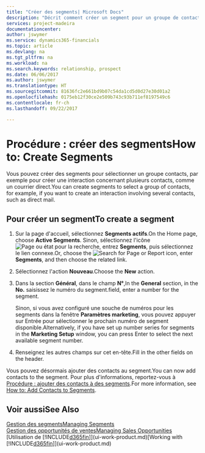 ```yaml
---
title: "Créer des segments| Microsoft Docs"
description: "Décrit comment créer un segment pour un groupe de contacts dans Financials, par exemple, afin de cibler plusieurs contacts avec un courrier direct."
services: project-madeira
documentationcenter: 
author: jswymer
ms.service: dynamics365-financials
ms.topic: article
ms.devlang: na
ms.tgt_pltfrm: na
ms.workload: na
ms.search.keywords: relationship, prospect
ms.date: 06/06/2017
ms.author: jswymer
ms.translationtype: HT
ms.sourcegitcommit: 81636fc2e661bd9b07c54da1cd5d0d27e30d01a2
ms.openlocfilehash: 0175eb12f30ce2e509b743c93b711ef8197549c6
ms.contentlocale: fr-ch
ms.lasthandoff: 09/22/2017

---
```

# <a name="how-to-create-segments"></a><span data-ttu-id="97e39-103">Procédure : créer des segments</span><span class="sxs-lookup"><span data-stu-id="97e39-103">How to: Create Segments</span></span>
<span data-ttu-id="97e39-104">Vous pouvez créer des segments pour sélectionner un groupe contacts, par exemple pour créer une interaction concernant plusieurs contacts, comme un courrier direct.</span><span class="sxs-lookup"><span data-stu-id="97e39-104">You can create segments to select a group of contacts, for example, if you want to create an interaction involving several contacts, such as direct mail.</span></span>

## <a name="to-create-a-segment"></a><span data-ttu-id="97e39-105">Pour créer un segment</span><span class="sxs-lookup"><span data-stu-id="97e39-105">To create a segment</span></span>
1. <span data-ttu-id="97e39-106">Sur la page d'accueil, sélectionnez **Segments actifs**.</span><span class="sxs-lookup"><span data-stu-id="97e39-106">On the Home page, choose **Active Segments**.</span></span> <span data-ttu-id="97e39-107">Sinon, sélectionnez l'icône ![Page ou état pour la recherche](media/ui-search/search_small.png "Page ou état pour la recherche"), entrez **Segments**, puis sélectionnez le lien connexe.</span><span class="sxs-lookup"><span data-stu-id="97e39-107">Or, choose the ![Search for Page or Report](media/ui-search/search_small.png "Search for Page or Report icon") icon, enter **Segments**, and then choose the related link.</span></span>
2. <span data-ttu-id="97e39-108">Sélectionnez l'action **Nouveau**.</span><span class="sxs-lookup"><span data-stu-id="97e39-108">Choose the **New** action.</span></span>
3. <span data-ttu-id="97e39-109">Dans la section **Général**, dans le champ **N°**,</span><span class="sxs-lookup"><span data-stu-id="97e39-109">In the **General** section, in the **No.**</span></span> <span data-ttu-id="97e39-110">saisissez le numéro du segment.</span><span class="sxs-lookup"><span data-stu-id="97e39-110">field, enter a number for the segment.</span></span>

    <span data-ttu-id="97e39-111">Sinon, si vous avez configuré une souche de numéros pour les segments dans la fenêtre **Paramètres marketing**, vous pouvez appuyer sur Entrée pour sélectionner le prochain numéro de segment disponible.</span><span class="sxs-lookup"><span data-stu-id="97e39-111">Alternatively, if you have set up number series for segments in the **Marketing Setup** window, you can press Enter to select the next available segment number.</span></span>
4. <span data-ttu-id="97e39-112">Renseignez les autres champs sur cet en-tête.</span><span class="sxs-lookup"><span data-stu-id="97e39-112">Fill in the other fields on the header.</span></span>

<span data-ttu-id="97e39-113">Vous pouvez désormais ajouter des contacts au segment.</span><span class="sxs-lookup"><span data-stu-id="97e39-113">You can now add contacts to the segment.</span></span> <span data-ttu-id="97e39-114">Pour plus d'informations, reportez-vous à [Procédure : ajouter des contacts à des segments](marketing-add-contact-segment.md).</span><span class="sxs-lookup"><span data-stu-id="97e39-114">For more information, see [How to: Add Contacts to Segments](marketing-add-contact-segment.md).</span></span>

## <a name="see-also"></a><span data-ttu-id="97e39-115">Voir aussi</span><span class="sxs-lookup"><span data-stu-id="97e39-115">See Also</span></span>
[<span data-ttu-id="97e39-116">Gestion des segments</span><span class="sxs-lookup"><span data-stu-id="97e39-116">Managing Segments</span></span>](marketing-segments.md)  
[<span data-ttu-id="97e39-117">Gestion des opportunités de ventes</span><span class="sxs-lookup"><span data-stu-id="97e39-117">Managing Sales Opportunities</span></span>](marketing-manage-sales-opportunities.md)  
<span data-ttu-id="97e39-118">[Utilisation de [!INCLUDE[d365fin](includes/d365fin_md.md)]](ui-work-product.md)</span><span class="sxs-lookup"><span data-stu-id="97e39-118">[Working with [!INCLUDE[d365fin](includes/d365fin_md.md)]](ui-work-product.md)</span></span>  

